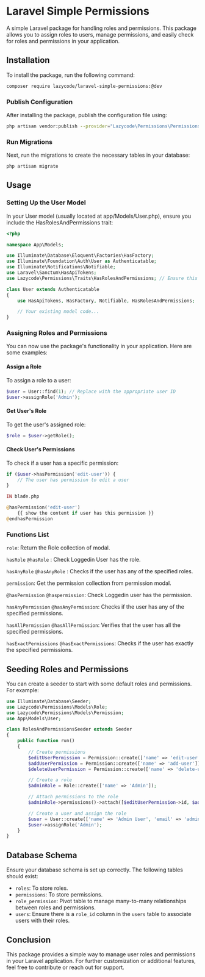 # Laravel Simple Permissions

A simple Laravel package for handling roles and permissions. This package allows you to assign roles to users, manage permissions, and easily check for roles and permissions in your application.

## Installation

To install the package, run the following command:

```bash
composer require lazycode/laravel-simple-permissions:@dev
```
### Publish Configuration
After installing the package, publish the configuration file using:


```bash
php artisan vendor:publish --provider="Lazycode\Permissions\PermissionsServiceProvider" --tag=config
```

### Run Migrations
Next, run the migrations to create the necessary tables in your database:
```bash
php artisan migrate
```

## Usage
### Setting Up the User Model
In your User model (usually located at app/Models/User.php), ensure you include the HasRolesAndPermissions trait:
```php
<?php

namespace App\Models;

use Illuminate\Database\Eloquent\Factories\HasFactory;
use Illuminate\Foundation\Auth\User as Authenticatable;
use Illuminate\Notifications\Notifiable;
use Laravel\Sanctum\HasApiTokens;
use Lazycode\Permissions\Traits\HasRolesAndPermissions; // Ensure this is correct

class User extends Authenticatable
{
    use HasApiTokens, HasFactory, Notifiable, HasRolesAndPermissions;

    // Your existing model code...
}

```

### Assigning Roles and Permissions
You can now use the package's functionality in your application. Here are some examples:

#### Assign a Role
To assign a role to a user:

```php
$user = User::find(1); // Replace with the appropriate user ID
$user->assignRole('Admin');
```

#### Get User's Role
To get the user's assigned role:
```php
$role = $user->getRole();
```

#### Check User's Permissions
To check if a user has a specific permission:
```php
if ($user->hasPermission('edit-user')) {
    // The user has permission to edit a user
}

IN blade.php

@hasPermission('edit-user')
    {{ show the content if user has this permission }}
@endhasPermission
```

### Functions List
`role`: Return the Role collection of modal.

`hasRole` `@hasRole` : Check Loggedin User has the role.

`hasAnyRole` `@hasAnyRole` : Checks if the user has any of the specified roles.

`permission`: Get the permission collection from permission modal.

`@hasPermission` `@haspermission`: Check Loggedin user has the permission.

`hasAnyPermission` `@hasAnyPermission`: Checks if the user has any of the specified permissions.

`hasAllPermission` `@hasAllPermission`: Verifies that the user has all the specified permissions.

`hasExactPermissions` `@hasExactPermissions`: Checks if the user has exactly the specified permissions.

## Seeding Roles and Permissions
You can create a seeder to start with some default roles and permissions. For example:

```php
use Illuminate\Database\Seeder;
use Lazycode\Permissions\Models\Role;
use Lazycode\Permissions\Models\Permission;
use App\Models\User;

class RolesAndPermissionsSeeder extends Seeder
{
    public function run()
    {
        // Create permissions
        $editUserPermission = Permission::create(['name' => 'edit-user']);
        $addUserPermission = Permission::create(['name' => 'add-user']);
        $deleteUserPermission = Permission::create(['name' => 'delete-user']);

        // Create a role
        $adminRole = Role::create(['name' => 'Admin']);

        // Attach permissions to the role
        $adminRole->permissions()->attach([$editUserPermission->id, $addUserPermission->id, $deleteUserPermission->id]);

        // Create a user and assign the role
        $user = User::create(['name' => 'Admin User', 'email' => 'admin@example.com', 'password' => bcrypt('password')]);
        $user->assignRole('Admin');
    }
}
```

## Database Schema
Ensure your database schema is set up correctly. The following tables should exist:

- `roles`: To store roles.
- `permissions`: To store permissions.
- `role_permission`: Pivot table to manage many-to-many relationships between roles and permissions.
- `users`: Ensure there is a `role_id` column in the `users` table to associate users with their roles.

## Conclusion
This package provides a simple way to manage user roles and permissions in your Laravel application. For further customization or additional features, feel free to contribute or reach out for support.
